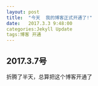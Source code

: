 ```yaml
---
layout: post
title:  "今天  我的博客正式开通了!"
date:   2017.3.3 9:48:00
categories:Jekyll Update
tags:博客 开通
---
```

## 2017.3.7号
 折腾了半天，总算把这个博客开通了
